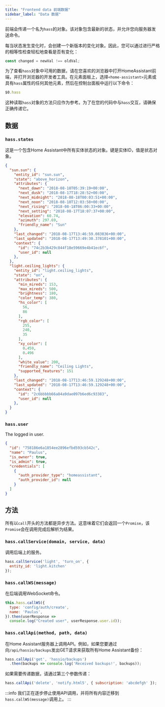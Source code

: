 ```yaml
---
title: "Frontend data 前端数据"
sidebar_label: "Data 数据"
---
```


前端会传递一个名为`hass`的对象。该对象包含最新的状态，并允许您向服务器发送命令。

每当状态发生变化时，会创建一个新版本的变化对象。因此，您可以通过进行严格的相等性检查轻松地查看是否有变化：

```js
const changed = newVal !== oldVal;
```

为了查看`hass`对象中可用的数据，请在您喜欢的浏览器中打开HomeAssistant前端，并打开浏览器的开发者工具。在元素面板上，选择`<home-assistant>`元素或具有`hass`属性的任何其他元素，然后在控制台面板中运行以下命令：

```js
$0.hass
```

这种读取`hass`对象的方法只应作为参考。为了在您的代码中与`hass`交互，请确保正确传递它。

## 数据

### `hass.states`

这是一个包含Home Assistant中所有实体状态的对象。键是实体ID，值是状态对象。

```json
{
  "sun.sun": {
    "entity_id": "sun.sun",
    "state": "above_horizon",
    "attributes": {
      "next_dawn": "2018-08-18T05:39:19+00:00",
      "next_dusk": "2018-08-17T18:28:52+00:00",
      "next_midnight": "2018-08-18T00:03:51+00:00",
      "next_noon": "2018-08-18T12:03:58+00:00",
      "next_rising": "2018-08-18T06:00:33+00:00",
      "next_setting": "2018-08-17T18:07:37+00:00",
      "elevation": 60.74,
      "azimuth": 297.69,
      "friendly_name": "Sun"
    },
    "last_changed": "2018-08-17T13:46:59.083836+00:00",
    "last_updated": "2018-08-17T13:49:30.378101+00:00",
    "context": {
      "id": "74c2b3b429c844f18e59669e4b41ec6f",
      "user_id": null
    },
  },
  "light.ceiling_lights": {
    "entity_id": "light.ceiling_lights",
    "state": "on",
    "attributes": {
      "min_mireds": 153,
      "max_mireds": 500,
      "brightness": 180,
      "color_temp": 380,
      "hs_color": [
        56,
        86
      ],
      "rgb_color": [
        255,
        240,
        35
      ],
      "xy_color": [
        0.459,
        0.496
      ],
      "white_value": 200,
      "friendly_name": "Ceiling Lights",
      "supported_features": 151
    },
    "last_changed": "2018-08-17T13:46:59.129248+00:00",
    "last_updated": "2018-08-17T13:46:59.129248+00:00",
    "context": {
      "id": "2c6bbbbb66a84a9dae097b6ed6c93383",
      "user_id": null
    },
  }
}
```

### `hass.user`

The logged in user.

```json
{
  "id": "758186e6a1854ee2896efbd593cb542c",
  "name": "Paulus",
  "is_owner": true,
  "is_admin": true,
  "credentials": [
    {
      "auth_provider_type": "homeassistant",
      "auth_provider_id": null
    }
  ]
}
```

## 方法

所有以`call`开头的方法都是异步方法。这意味着它们会返回一个`Promise`，该`Promise`会在调用完成后解析为结果。

### `hass.callService(domain, service, data)`

调用后端上的服务。

```js
hass.callService('light', 'turn_on', {
  entity_id: 'light.kitchen'
});
```

### `hass.callWS(message)`

在后端调用WebSocket命令。

```js
this.hass.callWS({
  type: 'config/auth/create',
  name: 'Paulus',
}).then(userResponse =>
  console.log("Created user", userResponse.user.id));
```

### `hass.callApi(method, path, data)`

在Home Assistant服务器上调用API。例如，如果您要通过向`/api/hassio/backups`发出GET请求来获取所有Home Assistant备份：

```js
hass.callApi('get', 'hassio/backups')
  .then(backups => console.log('Received backups!', backups));
```

如果需要传递数据，请通过第三个参数传递：

```js
hass.callApi('delete', 'notify.html5', { subscription: 'abcdefgh' });
```

:::info
我们正在逐步停止使用API调用，并将所有内容迁移到`hass.callWS(message)`调用上。
:::